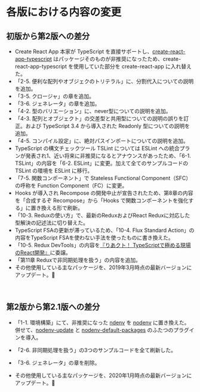 # 各版における内容の変更

## 初版から第2版への差分

- Create React App 本家が TypeScript を直接サポートし、[create-react-app-typescript](https://github.com/wmonk/create-react-app-typescript) はパッケージそのものが非推奨になったため、create-react-app-typescript を使用していた部分を create-react-app に入れ替えた。
- 「2-5. 便利な配列やオブジェクのトリテラル」に、分割代入についての説明を追加。
- 「3-5. クロージャ」の章を追加。
- 「3-6. ジェネレータ」の章を追加。
- 「4-2. 型のバリエーション」に、never型についての説明を追加。
- 「4-3. 配列とオブジェクト」の交差型と共用型についての説明の誤りを訂正。および TypeScript 3.4 から導入された Readonly 型についての説明を追加。
- 「4-5. コンパイル設定」に、絶対パスインポートについての説明を追加。
- TypeScript の構文チェックツール TSLint については ESLint への統合プランが発表され1、近い将来に非推奨になるとアナウンスがあったため、「6-1. TSLint」の内容を「6-2. ESLint」に変更。加えて全てのサンプルコードの TSLint の環境を ESLint に移行。
- 「7-5. 関数コンポーネント」で Stateless Functional Component（SFC）の呼称を Function Component（FC）に変更。
- Hooks が導入され Recompose の開発中止が宣告されたため、第8章の内容を「合成するぞ Recompose」から「Hooks で関数コンポーネントを強化する」に置き換える形で刷新。
- 「10-3. Reduxの使い方」で、最新のReduxおよびReact Reduxに対応した型解決の記述法に切り替えた。
- TypeScript FSAの更新が滞っているため、「10-4. Flux Standard Action」の内容をTypeScript FSAを使わない手法を使ったものに書き換えた。
- 「10-5. Redux DevTools」の内容を[『りあクト！ TypeScriptで極める現場のReact開発』](https://oukayuka.booth.pm/items/1312815)に委譲。
- 「第11章 Reduxで非同期処理を扱う」の内容を追加。
- その他使用している主なパッケージを、2019年3月時点の最新バージョンにアップデート。

<br />

## 第2版から第2.1版への差分

- 「1-1. 環境構築」にて、非推奨になった [ndenv](https://github.com/riywo/ndenv) を [nodenv](https://github.com/nodenv/nodenv) に置き換えた。併せて、[nodenv-update](https://github.com/nodenv/nodenv-update) と [nodenv-default-packages](https://github.com/nodenv/nodenv-default-packages) のふたつのプラグインを導入。
- 「2-6. 非同期処理を扱う」の3つのサンプルコードを全て刷新した。
- 「3-6. ジェネレータ」の章を削除。

- その他使用している主なパッケージを、2020年1月時点の最新バージョンにアップデート。
